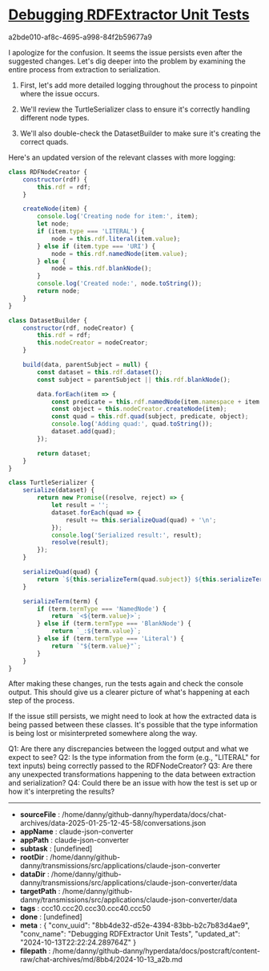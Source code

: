 # [Debugging RDFExtractor Unit Tests](https://claude.ai/chat/8bb4de32-d52e-4394-83bb-b2c7b83d4ae9)

a2bde010-af8c-4695-a998-84f2b59677a9

 I apologize for the confusion. It seems the issue persists even after the suggested changes. Let's dig deeper into the problem by examining the entire process from extraction to serialization.

1. First, let's add more detailed logging throughout the process to pinpoint where the issue occurs.

2. We'll review the TurtleSerializer class to ensure it's correctly handling different node types.

3. We'll also double-check the DatasetBuilder to make sure it's creating the correct quads.

Here's an updated version of the relevant classes with more logging:

```javascript
class RDFNodeCreator {
    constructor(rdf) {
        this.rdf = rdf;
    }

    createNode(item) {
        console.log('Creating node for item:', item);
        let node;
        if (item.type === 'LITERAL') {
            node = this.rdf.literal(item.value);
        } else if (item.type === 'URI') {
            node = this.rdf.namedNode(item.value);
        } else {
            node = this.rdf.blankNode();
        }
        console.log('Created node:', node.toString());
        return node;
    }
}

class DatasetBuilder {
    constructor(rdf, nodeCreator) {
        this.rdf = rdf;
        this.nodeCreator = nodeCreator;
    }

    build(data, parentSubject = null) {
        const dataset = this.rdf.dataset();
        const subject = parentSubject || this.rdf.blankNode();

        data.forEach(item => {
            const predicate = this.rdf.namedNode(item.namespace + item.term);
            const object = this.nodeCreator.createNode(item);
            const quad = this.rdf.quad(subject, predicate, object);
            console.log('Adding quad:', quad.toString());
            dataset.add(quad);
        });

        return dataset;
    }
}

class TurtleSerializer {
    serialize(dataset) {
        return new Promise((resolve, reject) => {
            let result = '';
            dataset.forEach(quad => {
                result += this.serializeQuad(quad) + '\n';
            });
            console.log('Serialized result:', result);
            resolve(result);
        });
    }

    serializeQuad(quad) {
        return `${this.serializeTerm(quad.subject)} ${this.serializeTerm(quad.predicate)} ${this.serializeTerm(quad.object)} .`;
    }

    serializeTerm(term) {
        if (term.termType === 'NamedNode') {
            return `<${term.value}>`;
        } else if (term.termType === 'BlankNode') {
            return `_:${term.value}`;
        } else if (term.termType === 'Literal') {
            return `"${term.value}"`;
        }
    }
}
```

After making these changes, run the tests again and check the console output. This should give us a clearer picture of what's happening at each step of the process.

If the issue still persists, we might need to look at how the extracted data is being passed between these classes. It's possible that the type information is being lost or misinterpreted somewhere along the way.

Q1: Are there any discrepancies between the logged output and what we expect to see?
Q2: Is the type information from the form (e.g., "LITERAL" for text inputs) being correctly passed to the RDFNodeCreator?
Q3: Are there any unexpected transformations happening to the data between extraction and serialization?
Q4: Could there be an issue with how the test is set up or how it's interpreting the results?

---

* **sourceFile** : /home/danny/github-danny/hyperdata/docs/chat-archives/data-2025-01-25-12-45-58/conversations.json
* **appName** : claude-json-converter
* **appPath** : claude-json-converter
* **subtask** : [undefined]
* **rootDir** : /home/danny/github-danny/transmissions/src/applications/claude-json-converter
* **dataDir** : /home/danny/github-danny/transmissions/src/applications/claude-json-converter/data
* **targetPath** : /home/danny/github-danny/transmissions/src/applications/claude-json-converter/data
* **tags** : ccc10.ccc20.ccc30.ccc40.ccc50
* **done** : [undefined]
* **meta** : {
  "conv_uuid": "8bb4de32-d52e-4394-83bb-b2c7b83d4ae9",
  "conv_name": "Debugging RDFExtractor Unit Tests",
  "updated_at": "2024-10-13T22:22:24.289764Z"
}
* **filepath** : /home/danny/github-danny/hyperdata/docs/postcraft/content-raw/chat-archives/md/8bb4/2024-10-13_a2b.md